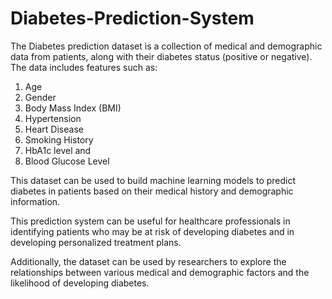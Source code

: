 # Diabetes-Prediction-System

The Diabetes prediction dataset is a collection of medical and demographic data from patients, along with their diabetes status (positive or negative). 
The data includes features such as: 
1. Age
2. Gender
3. Body Mass Index (BMI)
4. Hypertension
5. Heart Disease
6. Smoking History
7. HbA1c level and
8. Blood Glucose Level

This dataset can be used to build machine learning models to predict diabetes in patients based on their medical history and demographic information.

This prediction system can be useful for healthcare professionals in identifying patients who may be at risk of developing diabetes and in developing personalized treatment plans. 

Additionally, the dataset can be used by researchers to explore the relationships between various medical and demographic factors and the likelihood of developing diabetes.
